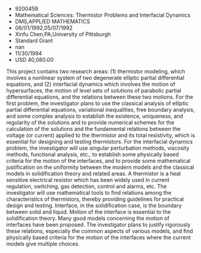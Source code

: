 
* 9200459
* Mathematical Sciences: Thermistor Problems and Interfacial Dynamics
* DMS,APPLIED MATHEMATICS
* 06/01/1992,05/07/1992
* Xinfu Chen,PA,University of Pittsburgh
* Standard Grant
* nan
* 11/30/1994
* USD 40,080.00

This project contains two research areas: (1) thermistor modeling, which
involves a nonlinear system of two degenerate elliptic partial differential
equations, and (2) interfacial dynamics which involves the motion of
hypersurfaces, the motion of level sets of solutions of parabolic partial
differential equations, and the relations between these two motions. For the
first problem, the investigator plans to use the classical analysis of elliptic
partial differential equations, variational inequalities, free boundary
analysis, and some complex analysis to establish the existence, uniqueness, and
regularity of the solutions and to provide numerical schemes for the calculation
of the solutions and the fundamental relations between the voltage (or current)
applied to the thermistor and its total resistivity, which is essential for
designing and testing thermistors. For the interfacial dynamics problem, the
investigator will use singular perturbation methods, viscosity methods,
functional analysis, etc., to establish some physically based criteria for the
motion of the interfaces, and to provide some mathematical justification on the
uniformity between the modern models and the classical models in solidification
theory and related areas. A thermistor is a heat sensitive electrical resistor
which has been widely used in current regulation, switching, gas detection,
control and alarms, etc. The investigator will use mathematical tools to find
relations among the characteristics of thermistors, thereby providing guidelines
for practical design and testing. Interface, in the solidification case, is the
boundary between solid and liquid. Motion of the interface is essential to the
solidification theory. Many good models concerning the motion of interfaces have
been proposed. The investigator plans to justify rigorously these relations,
especially the common aspects of various models, and find physically based
criteria for the motion of the interfaces where the current models give multiple
choices.
